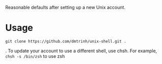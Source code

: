 Reasonable defaults after setting up a new Unix account.

# Usage
```
git clone https://github.com/dmtrinh/unix-shell.git .
```
.
To update your account to use a different shell, use chsh.  For example, `chsh -s /bin/zsh` to use zsh
